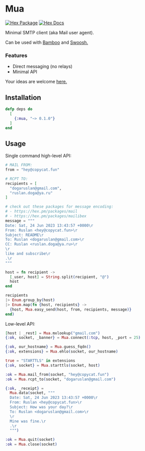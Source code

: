 # Mua

[![Hex Package](https://img.shields.io/hexpm/v/mua.svg)](https://hex.pm/packages/mua)
[![Hex Docs](https://img.shields.io/badge/hex-docs-blue.svg)](https://hexdocs.pm/mua)

Minimal SMTP client (aka Mail user agent).

Can be used with [Bamboo](https://github.com/ruslandoga/bamboo_mua) and [Swoosh.](https://github.com/ruslandoga/swoosh_mua)

### Features

- Direct messaging (no relays)
- Minimal API

Your ideas are welcome [here.](https://github.com/ruslandoga/mua/issues/2)

## Installation

```elixir
defp deps do
  [
    {:mua, "~> 0.1.0"}
  ]
end
```

## Usage

Single command high-level API:

```elixir
# MAIL FROM:
from = "hey@copycat.fun"

# RCPT TO:
recipients = [
  "dogaruslan@gmail.com",
  "ruslan.doga@ya.ru"
]

# check out these packages for message encoding:
# - https://hex.pm/packages/mail
# - https://hex.pm/packages/mailibex
message = """
Date: Sat, 24 Jun 2023 13:43:57 +0000\r
From: Ruslan <hey@copycat.fun>\r
Subject: README\r
To: Ruslan <dogaruslan@gmail.com>\r
CC: Ruslan <ruslan.doga@ya.ru>\r
\r
like and subscribe\r
.\r
"""

host = fn recipient ->
  [_user, host] = String.split(recipient, "@")
  host
end

recipients
|> Enum.group_by(host)
|> Enum.map(fn {host, recipients} ->
  {host, Mua.easy_send(host, from, recipients, message)}
end)
```

Low-level API:

```elixir
[host | _rest] = Mua.mxlookup("gmail.com")
{:ok, socket, _banner} = Mua.connect(:tcp, host, _port = 25)

{:ok, our_hostname} = Mua.guess_fqdn()
{:ok, extensions} = Mua.ehlo(socket, our_hostname)

true = "STARTTLS" in extensions
{:ok, socket} = Mua.starttls(socket, host)

:ok = Mua.mail_from(socket, "hey@copycat.fun")
:ok = Mua.rcpt_to(socket, "dogaruslan@gmail.com")

{:ok, _receipt} =
  Mua.data(socket, """
  Date: Sat, 24 Jun 2023 13:43:57 +0000\r
  From: Ruslan <hey@copycat.fun>\r
  Subject: How was your day?\r
  To: Ruslan <dogaruslan@gmail.com>\r
  \r
  Mine was fine.\r
  .\r
  """)

:ok = Mua.quit(socket)
:ok = Mua.close(socket)
```
